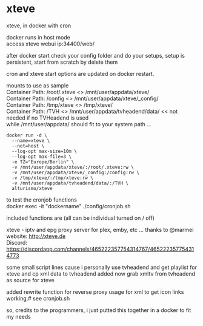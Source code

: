 # xteve
xteve, in docker with cron

docker runs in host mode \
access xteve webui ip:34400/web/

after docker start check your config folder and do your setups, setup is persistent, start from scratch by delete them

cron and xteve start options are updated on docker restart.

mounts to use as sample \
Container Path: /root/.xteve <> /mnt/user/appdata/xteve/ \
Container Path: /config <> /mnt/user/appdata/xteve/_config/ \
Container Path: /tmp/xteve <> /tmp/xteve/ \
Container Path: /TVH <> /mnt/user/appdata/tvheadend/data/ << not needed if no TVHeadend is used \
while /mnt/user/appdata/ should fit to your system path ...

```
docker run -d \
  --name=xteve \
  --net=host \
  --log-opt max-size=10m \
  --log-opt max-file=3 \
  -e TZ="Europe/Berlin" \
  -v /mnt/user/appdata/xteve/:/root/.xteve:rw \
  -v /mnt/user/appdata/xteve/_config:/config:rw \
  -v /tmp/xteve/:/tmp/xteve:rw \
  -v /mnt/user/appdata/tvheadend/data/:/TVH \
  alturismo/xteve
```

to test the cronjob functions \
docker exec -it "dockername" ./config/cronjob.sh

included functions are (all can be individual turned on / off)

xteve - iptv and epg proxy server for plex, emby, etc ... thanks to @marmei \
website: http://xteve.de \
Discord: https://discordapp.com/channels/465222357754314767/465222357754314773

some small script lines cause i personally use tvheadend and get playlist for xteve and cp xml data to tvheadend
added now grab xmltv from tvheadend as source for xteve

added rewrite function for reverse proxy usage for xml to get icon links working,#
see cronjob.sh

so, credits to the programmers, i just putted this together in a docker to fit my needs
